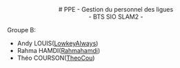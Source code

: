 <div align="center">
# PPE - Gestion du personnel des ligues <br> - BTS SIO SLAM2 -
</div>

Groupe B:

- Andy LOUIS([LowkeyAlways](https://github.com/LowkeyAlways)) 
- Rahma HAMDI([Rahmahamdi](https://github.com/Rahmahamdi))
- Théo COURSON([TheoCou](https://github.com/TheoCou))